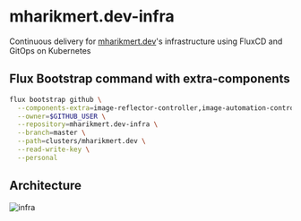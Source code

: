 # mharikmert.dev-infra
Continuous delivery for [mharikmert.dev](https://mharikmert.dev)'s infrastructure using FluxCD and GitOps on Kubernetes

## Flux Bootstrap command with extra-components
```bash
flux bootstrap github \
  --components-extra=image-reflector-controller,image-automation-controller \
  --owner=$GITHUB_USER \
  --repository=mharikmert.dev-infra \
  --branch=master \
  --path=clusters/mharikmert.dev \
  --read-write-key \
  --personal
  ```


## Architecture

![infra](https://user-images.githubusercontent.com/42295478/204051062-d51bccc5-2428-4a57-8b6a-35ef559e52ad.svg)

<!-- TODO: Add flux-system components and image update automation -->
